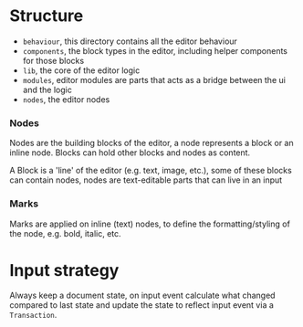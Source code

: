 # Structure

- `behaviour`, this directory contains all the editor behaviour
- `components`, the block types in the editor, including helper components for those blocks
- `lib`, the core of the editor logic
- `modules`, editor modules are parts that acts as a bridge between the ui and the logic
- `nodes`, the editor nodes

### Nodes

Nodes are the building blocks of the editor, a node represents a block or an inline node.
Blocks can hold other blocks and nodes as content.

A Block is a 'line' of the editor (e.g. text, image, etc.),
some of these blocks can contain nodes, nodes are text-editable parts that can live in an input

### Marks

Marks are applied on inline (text) nodes, to define the formatting/styling of the node, e.g. bold, italic, etc.

# Input strategy

Always keep a document state, on input event calculate what changed compared to last state 
and update the state to reflect input event via a `Transaction`.